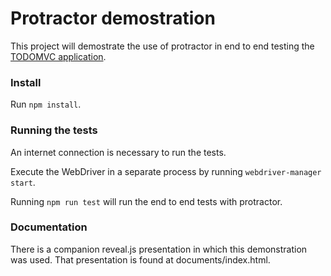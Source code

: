 # Protractor demostration

This project will demostrate the use of protractor in end to end testing the [TODOMVC application](http://todomvc.com/examples/angularjs/#/).

### Install

Run `npm install`.

### Running the tests

An internet connection is necessary to run the tests.

Execute the WebDriver in a separate process by running `webdriver-manager start`.

Running `npm run test` will run the end to end tests with protractor.

### Documentation

There is a companion reveal.js presentation in which this demonstration was used. That presentation is found at documents/index.html.
